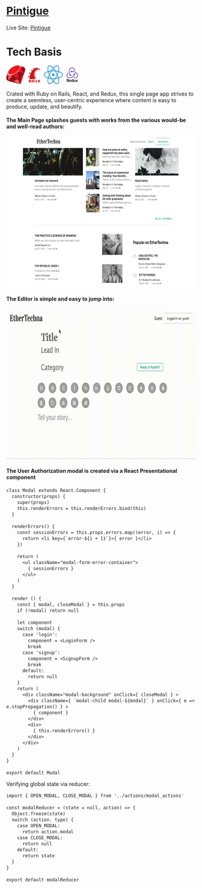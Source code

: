 # **[Pintigue](https://pintrigue-app.herokuapp.com/)**




Live Site: [Pintigue](https://pintrigue-app.herokuapp.com/)





# **Tech Basis**
<a href="https://www.ruby-lang.org/en/"><img src="./common/images/5a358a828a88b4.8411539615134583065674.png" width="50" height="50"/></a><a href="https://rubyonrails.org/"><img src="./common/images/kissclipart-ruby-on-rails-logo-transparent-clipart-ruby-on-rai-f272d849509c5dbb.png" width="50" height="50"/></a><a href="https://reactjs.org/"><img src="./common/images/kisspng-react-logo-javascript-front-and-back-ends-user-int-5afef575c096e1.8015139215266584217889.png" width="50" height="50"/></a><a href="https://redux.js.org/"><img src="./common/images/kisspng-redux-react-javascript-vue-js-single-page-applicat-5af5cde424ee15.8061979615260584681513.png" width="50" height="50"/></a>

Crated with Ruby on Rails, React, and Redux, this single page app strives to create a seemless, user-centric experience where content is easy to produce, update, and beautify.

#### The Main Page splashes guests with works from the various would-be and well-read authors:


<img src="./common/images/ethertechna_prod_screenshot.png" width="700" height="400"/>



#### The Editor is simple and easy to jump into:

<img src="./common/images/ethertechna_story_demo.gif" width="700" height="400"/>

#### The User Authorization modal is created via a React Presentational component

```
class Modal extends React.Component {
  constructor(props) {
    super(props)
    this.renderErrors = this.renderErrors.bind(this)
  }

  renderErrors() {
    const sessionErrors = this.props.errors.map((error, i) => {
      return <li key={`error-${i + 1}`}>{ error }</li>
    })

    return (
      <ul className="modal-form-error-container">
        { sessionErrors }    
      </ul>
    )
  }

  render () {
    const { modal, closeModal } = this.props
    if (!modal) return null
  
    let component
    switch (modal) {
      case 'login':
        component = <LoginForm />
        break
      case 'signup':
        component = <SignupForm />
        break
      default:
        return null
    }
    return (
      <div className="modal-background" onClick={ closeModal } >
        <div className={ `modal-child modal-${modal}` } onClick={ e => e.stopPropagation() } >
          { component }
        </div>
        <div>
          { this.renderErrors() }
        </div>
      </div>
    )
  }
}

export default Modal
```

Verifying global state via reducer:
```
import { OPEN_MODAL, CLOSE_MODAL } from '../actions/modal_actions'

const modalReducer = (state = null, action) => {
  Object.freeze(state)
  switch (action. type) {
    case OPEN_MODAL:
      return action.modal
    case CLOSE_MODAL:
      return null
    default:
      return state
  }
}

export default modalReducer
```